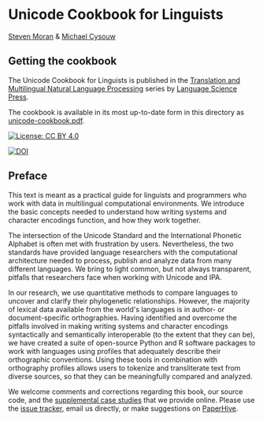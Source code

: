# Unicode Cookbook for Linguists

[Steven Moran](http://www.comparativelinguistics.uzh.ch/de/moran.html) & [Michael Cysouw](http://cysouw.de/home/index.html)

## Getting the cookbook

The Unicode Cookbook for Linguists is published in the [Translation and Multilingual Natural Language Processing](http://langsci-press.org/catalog/book/176) series by [Language Science Press](http://langsci-press.org/).

The cookbook is available in its most up-to-date form in this directory as [unicode-cookbook.pdf](https://github.com/unicode-cookbook/cookbook/blob/master/unicode-cookbook.pdf). 

[![License: CC BY 4.0](https://licensebuttons.net/l/by/4.0/80x15.png)](http://creativecommons.org/licenses/by/4.0/)

[![DOI](https://zenodo.org/badge/DOI/10.5281/zenodo.1296780.svg)](https://doi.org/10.5281/zenodo.1296780)

## Preface

This text is meant as a practical guide for linguists and programmers who work with data in multilingual computational environments. We introduce the basic concepts needed to understand how writing systems and character encodings function, and how they work together.

The intersection of the Unicode Standard and the International Phonetic Alphabet is often met with frustration by users. Nevertheless, the two standards have provided language researchers with the computational architecture needed to process, publish and analyze data from many different languages. We bring to light common, but not always transparent, pitfalls that researchers face when working with Unicode and IPA.

In our research, we use quantitative methods to compare languages to uncover and clarify their phylogenetic relationships. However, the majority of lexical data available from the world's languages is in author- or document-specific orthographies. Having identified and overcome the pitfalls involved in making writing systems and character encodings syntactically and semantically interoperable (to the extent that they can be), we have created a suite of open-source Python and R software packages to work with languages using profiles that adequately describe their orthographic conventions. Using these tools in combination with orthography profiles allows users to tokenize and transliterate text from diverse sources, so that they can be meaningfully compared and analyzed.

We welcome comments and corrections regarding this book, our source code, and the [supplemental case studies](https://github.com/unicode-cookbook/) that we provide online. Please use the [issue tracker](https://github.com/unicode-cookbook/cookbook/issues/), email us directly, or make suggestions on [PaperHive](https://paperhive.org/).

